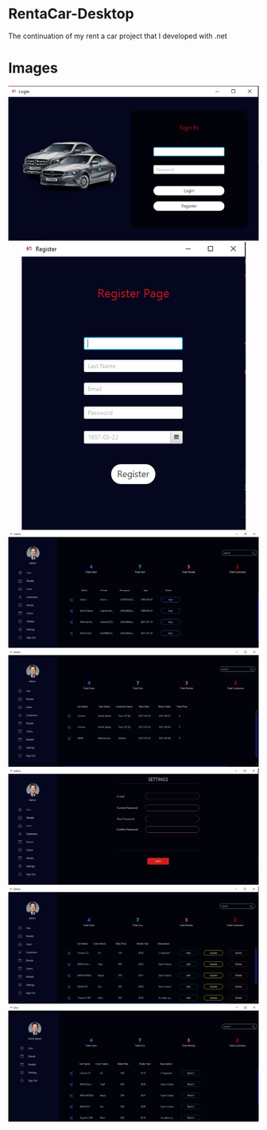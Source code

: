 # RentaCar-Desktop
 The continuation of my rent a car project that I developed with .net

# Images

<p align="center">
  <a href="https://github.com/semihshn/RentaCar-Desktop">
    <img src="./rentaCarImages/login.PNG">
  </a>
   <a href="https://github.com/semihshn/RentaCar-Desktop">
    <img src="./rentaCarImages/register.PNG">
  </a>
   <a href="https://github.com/semihshn/RentaCar-Desktop">
    <img src="./rentaCarImages/admin_userPage.PNG">
  </a>
   <a href="https://github.com/semihshn/RentaCar-Desktop">
    <img src="./rentaCarImages/admin_rentalPage.PNG">
  </a>
   <a href="https://github.com/semihshn/RentaCar-Desktop">
    <img src="./rentaCarImages/admin_settingPage.PNG">
  </a>
   <a href="https://github.com/semihshn/RentaCar-Desktop">
    <img src="./rentaCarImages/admin_carPage.PNG">
  </a>
   <a href="https://github.com/semihshn/RentaCar-Desktop">
    <img src="./rentaCarImages/user_carPage.PNG">
  </a>
</p>
